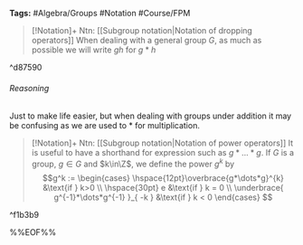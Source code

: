 **Tags:** #Algebra/Groups #Notation #Course/FPM 

> [!Notation]+ Ntn: [[Subgroup notation|Notation of dropping operators]]
> When dealing with a general group $G$, as much as possible we will write $gh$ for $g*h$

^d87590

###### Reasoning
Just to make life easier, but when dealing with groups under addition it may be confusing as we are used to $*$ for multiplication.

> [!Notation]+ Ntn: [[Subgroup notation|Notation of power operators]]
> It is useful to have a shorthand for expression such as $g*\dots*g$. If $G$ is a group, $g\in G$ and $k\in\Z$, we define the power $g^k$ by
> $$g^k := \begin{cases}
\hspace{12pt}\overbrace{g*\dots*g}^{k} &\text{if } k>0 \\
\hspace{30pt} e &\text{if } k = 0 \\
\underbrace{ g^{-1}*\dots*g^{-1} }_{ -k } &\text{if } k < 0
\end{cases}
> $$

^f1b3b9

%%EOF%%